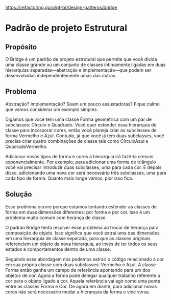 https://refactoring.guru/pt-br/design-patterns/bridge

# Padrão de projeto Estrutural

## Propósito
O Bridge é um padrão de projeto estrutural que permite que você divida uma classe grande ou um conjunto de classes intimamente ligadas em duas hierarquias separadas—abstração e implementação—que podem ser desenvolvidas independentemente umas das outras.

## Problema
Abstração? Implementação? Soam um pouco assustadoras? Fique calmo que vamos considerar um exemplo simples.

Digamos que você tem uma classe Forma geométrica com um par de subclasses: Círculo e Quadrado. Você quer estender essa hierarquia de classe para incorporar cores, então você planeja criar as subclasses de forma Vermelho e Azul. Contudo, já que você já tem duas subclasses, você precisa criar quatro combinações de classe tais como CírculoAzul e QuadradoVermelho.

Adicionar novos tipos de forma e cores à hierarquia irá fazê-la crescer exponencialmente. Por exemplo, para adicionar uma forma de triângulo você vai precisar introduzir duas subclasses, uma para cada cor. E depois disso, adicionando uma nova cor será necessário três subclasses, uma para cada tipo de forma. Quanto mais longe vamos, pior isso fica.

## Solução
Esse problema ocorre porque estamos tentando estender as classes de forma em duas dimensões diferentes: por forma e por cor. Isso é um problema muito comum com herança de classe.

O padrão Bridge tenta resolver esse problema ao trocar de herança para composição do objeto. Isso significa que você extrai uma das dimensões em uma hierarquia de classe separada, para que as classes originais referenciem um objeto da nova hierarquia, ao invés de ter todos os seus estados e comportamentos dentro de uma classe.

Seguindo essa abordagem nós podemos extrair o código relacionado à cor em sua própria classe com duas subclasses: Vermelho e Azul. A classe Forma então ganha um campo de referência apontando para um dos objetos de cor. Agora a forma pode delegar qualquer trabalho referente a cor para o objeto ligado a cor. Aquela referência vai agir como uma ponte entre as classes Forma e Cor. De agora em diante, para adicionar novas cores não será necessário mudar a hierarquia da forma e vice versa.
